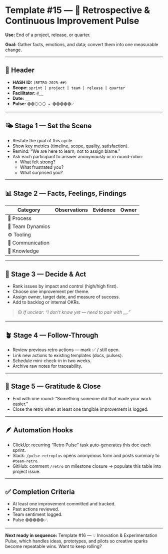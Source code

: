 # Template #15 — 🧾 Retrospective & Continuous Improvement Pulse

**Use:** End of a project, release, or quarter.

**Goal:** Gather facts, emotions, and data; convert them into one measurable change.

---

## 🧾 Header
- **HASH ID:** `(RETRO-2025-##)`
- **Scope:** `sprint | project | team | release | quarter`
- **Facilitator:** `@__`
- **Date:** `__`
- **Pulse:** `🟢🟢⚪️⚪️⚪️ → 🟢🟢🟢🟢🟢✅`

---

## 🌤 Stage 1 — Set the Scene
- Restate the goal of this cycle.
- Show key metrics (timeline, scope, quality, satisfaction).
- Remind: “We are here to learn, not to assign blame.”
- Ask each participant to answer anonymously or in round-robin:
  - What felt strong?
  - What frustrated you?
  - What surprised you?

---

## 📊 Stage 2 — Facts, Feelings, Findings

| Category | Observations | Evidence | Owner |
| --- | --- | --- | --- |
| 🧩 Process |  |  |  |
| 🤝 Team Dynamics |  |  |  |
| ⚙️ Tooling |  |  |  |
| 💬 Communication |  |  |  |
| 🧠 Knowledge |  |  |  |

---

## 🧭 Stage 3 — Decide & Act
- Rank issues by impact and control (high/high first).
- Choose one improvement per theme.
- Assign owner, target date, and measure of success.
- Add to backlog or internal OKRs.

> 🟡 *If unclear: “I don’t know yet — need to pair with __.”*

---

## 🪴 Stage 4 — Follow-Through
- Review previous retro actions — mark ✅ / still open.
- Link new actions to existing templates (docs, pulses).
- Schedule mini-check-in in two weeks.
- Archive raw notes for traceability.

---

## 💬 Stage 5 — Gratitude & Close
- End with one round: “Something someone did that made your work easier.”
- Close the retro when at least one tangible improvement is logged.

---

## 🪶 Automation Hooks
- ClickUp: recurring “Retro Pulse” task auto-generates this doc each sprint.
- Slack: `/pulse-retroplus` opens anonymous form and posts summary to `#team-retro`.
- GitHub: comment `/retro` on milestone closure → populate this table into project issue.

---

## ✅ Completion Criteria
- At least one improvement committed and tracked.
- Past actions reviewed.
- Team sentiment logged.
- Pulse `🟢🟢🟢🟢🟢✅`.

---

**Next ready in sequence:** Template #16 — 💡 Innovation & Experimentation Pulse, which handles ideas, prototypes, and pilots so creative sparks become repeatable wins. Want to keep rolling?
